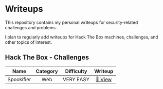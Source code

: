 # Writeups

This repository contains my personal writeups for security-related challenges and problems.

I plan to regularly add writeups for Hack The Box machines, challenges, and other topics of interest.

## Hack The Box - Challenges

| Name | Category | Difficulty | Writeup |
|:-:|:-:|:-:|:-:|
| Spookifier | Web | VERY EASY | [📝 View](./htb/challenges/spookifier/README.md) |
